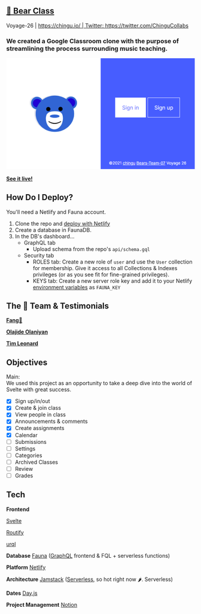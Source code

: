 ## [**🎼 Bear Class**](https://bearclass.netlify.app/)

Voyage-26 | https://chingu.io/ | Twitter: https://twitter.com/ChinguCollabs

### We created a Google Classroom clone with the purpose of streamlining the process surrounding music teaching.

<a href="https://bearclass.netlify.app/" target="_blank">
  <p align="center">
    <img alt="preview" src="assets/images/preview.png">
  </p>
</a>

**[See it live!](https://bearclass.netlify.app/)**

## How Do I Deploy?

You'll need a Netlify and Fauna account.

1. Clone the repo and [deploy with Netlify](https://docs.netlify.com/site-deploys/create-deploys/#deploy-with-git)
2. Create a database in FaunaDB. 
3. In the DB's dashboard...
    - GraphQL tab
        - Upload schema from the repo's `api/schema.gql`
    - Security tab
        - ROLES tab: Create a new role of `user` and use the `User` collection for membership. Give it access to all Collections & Indexes privileges (or as you see fit for fine-grained privileges).
        - KEYS tab: Create a new server role key and add it to your Netlify [environment variables](https://docs.netlify.com/configure-builds/environment-variables/#declare-variables) as `FAUNA_KEY`

## The 🐻 **Team & Testimonials**

**[Fang🦁](https://github.com/armchair-traveller)**

[**Olajide Olaniyan**](https://github.com/jidemobell)

[**Tim Leonard**](https://github.com/iamtimleonard)

## Objectives

Main: We used this project as an opportunity to take a deep dive into the world of Svelte with great success.

- [x]  Sign up/in/out
- [x]  Create & join class
- [x]  View people in class
- [x]  Announcements & comments
- [x]  Create assignments
- [x]  Calendar
- [ ]  Submissions
- [ ]  Settings
- [ ]  Categories
- [ ]  Archived Classes
- [ ]  Review
- [ ]  Grades

## **Tech**

**Frontend**

[Svelte](https://svelte.dev/)

[Routify](https://routify.dev/)

[urql](https://formidable.com/open-source/urql/)

**Database** [Fauna](https://fauna.com/) ([GraphQL](https://graphql.org/) frontend & FQL + serverless functions)

**Platform** [Netlify](https://www.netlify.com/)

**Architecture** [Jamstack](https://jamstack.org/) ([Serverless](https://serverless.css-tricks.com/), so hot right now 🌶. Serverless)

**Dates** [Day.js](https://day.js.org/)

**Project Management** [Notion](https://www.notion.so/)
